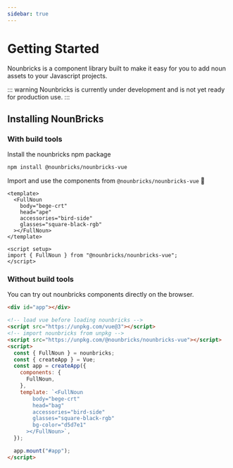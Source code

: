 ```yaml
---
sidebar: true
---
```


# Getting Started

Nounbricks is a component library built to make it easy for you to add noun assets to your Javascript projects.

::: warning
Nounbricks is currently under development and is not yet ready for production use.
:::

## Installing NounBricks

### With build tools

Install the nounbricks npm package

```sh
npm install @nounbricks/nounbricks-vue
```

Import and use the components from `@nounbricks/nounbricks-vue` 🎉

```vue
<template>
  <FullNoun
    body="bege-crt"
    head="ape"
    accessories="bird-side"
    glasses="square-black-rgb"
  ></FullNoun>
</template>

<script setup>
import { FullNoun } from "@nounbricks/nounbricks-vue";
</script>
```

### Without build tools

You can try out nounbricks components directly on the browser.

```html
<div id="app"></div>

<!-- load vue before loading nounbricks -->
<script src="https://unpkg.com/vue@3"></script>
<!-- import nounbricks from unpkg -->
<script src="https://unpkg.com/@nounbricks/nounbricks-vue"></script>
<script>
  const { FullNoun } = nounbricks;
  const { createApp } = Vue;
  const app = createApp({
    components: {
      FullNoun,
    },
    template: `<FullNoun
        body="bege-crt"
        head="bag"
        accessories="bird-side"
        glasses="square-black-rgb"
        bg-color="d5d7e1"
      ></FullNoun>`,
  });

  app.mount("#app");
</script>
```
